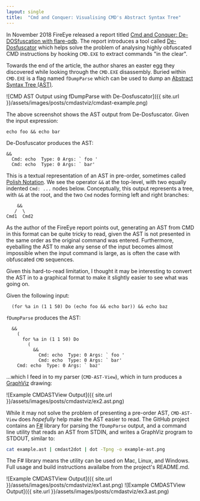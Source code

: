 ```yaml
---
layout: single
title:  "Cmd and Conquer: Visualising CMD's Abstract Syntax Tree"
---
```


In November 2018 FireEye released a report titled [Cmd and Conquer: De-DOSfuscation with flare-qdb](https://www.fireeye.com/blog/threat-research/2018/11/cmd-and-conquer-de-dosfuscation-with-flare-qdb.html).
The report introduces a tool called [De-Dosfuscator](https://github.com/fireeye/flare-qdb/blob/master/flareqdb/scripts/deDOSfuscator.py) which helps solve the problem of analysing highly obfuscated CMD instructions by hooking `CMD.EXE` to extract commands "in the clear".

Towards the end of the article, the author shares an easter egg they discovered while looking through the `CMD.EXE` disassembly.  Buried within `CMD.EXE` is a flag named `fDumpParse` which can be used to dump an [Abstract Syntax Tree (AST)](https://en.wikipedia.org/wiki/Abstract_syntax_tree).

![CMD AST Output using fDumpParse with De-Dosfuscator]({{ site.url }}/assets/images/posts/cmdastviz/cmdast-example.png)

The above screenshot shows the AST output from De-Dosfuscator.  Given the input expression:

```
echo foo && echo bar
```

De-Dosfuscator produces the AST:
```
&&
  Cmd: echo  Type: 0 Args: ` foo '
  Cmd: echo  Type: 0 Args: ` bar'
```

This is a textual representation of an AST in pre-order, sometimes called [Polish Notation](http://localhost:4000/cmd-and-conquer-visualising-cmds-ast/).  We see the operator `&&` at the top-level, with two equally indented `Cmd: ...` nodes below.  Conceptually, this output represents a tree, with `&&` at the root, and the two `Cmd` nodes forming left and right branches:
```
    &&
   /  \
Cmd1  Cmd2
```

As the author of the FireEye report points out, generating an AST from CMD in this format can be quite tricky to read, given the AST is not presented in the same order as the original command was entered.  Furthermore, eyeballing the AST to make any sense of the input becomes almost impossible when the input command is large, as is often the case with obfuscated `CMD` sequences.

Given this hard-to-read limitation, I thought it may be interesting to convert the AST in to a graphical format to make it slightly easier to see what was going on.

Given the following input:

```
  (for %a in (1 1 50) Do (echo foo && echo bar)) && echo baz
```
`fDumpParse` produces the AST:
```
  &&
    (
      for %a in (1 1 50) Do
        (
          &&
            Cmd: echo  Type: 0 Args: ` foo '
            Cmd: echo  Type: 0 Args: ` bar'
    Cmd: echo  Type: 0 Args: ` baz'
```
...which I feed in to my parser (`CMD-AST-View`), which in turn produces a [GraphViz](https://www.graphviz.org/) drawing:

![Example CMDASTView Output]({{ site.url }}/assets/images/posts/cmdastviz/ex2.ast.png)

While it may not solve the problem of presenting a pre-order AST, `CMD-AST-View` does *hopefully* help make the AST easier to read.  The GitHub project contains an [F#](https://fsharp.org/) library for parsing the `fDumpParse` output, and a command line utility that reads an AST from STDIN, and writes a GraphViz program to STDOUT, similar to:

```sh
cat example.ast | cmdast2dot | dot -Tpng -o example-ast.png
```

The F# library means the utility can be used on Mac, Linux, and Windows.  Full usage and build instructions availalbe from the project's README.md.

![Example CMDASTView Output]({{ site.url }}/assets/images/posts/cmdastviz/ex1.ast.png)
![Example CMDASTView Output]({{ site.url }}/assets/images/posts/cmdastviz/ex3.ast.png)